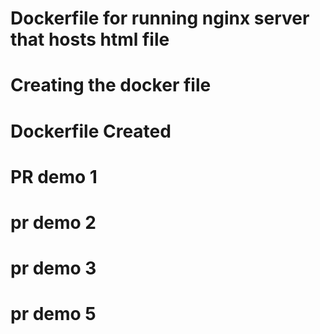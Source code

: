 # Dockerfile for running nginx server that hosts html file
# Creating the docker file 
# Dockerfile Created  
# PR demo 1
# pr demo 2
# pr demo 3
# pr demo 5